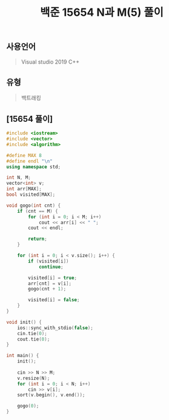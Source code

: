 ﻿---
title: "백준 15654 N과 M(5) 풀이"
categories: Algorithm
comments: true
---

## 사용언어
 > Visual studio 2019 C++ 

## 유형
 > 백트래킹

## [15654 풀이]

```c++
#include <iostream>
#include <vector>
#include <algorithm>

#define MAX 8
#define endl "\n"
using namespace std;

int N, M;
vector<int> v;
int arr[MAX];
bool visited[MAX];

void gogo(int cnt) {
	if (cnt == M) {
		for (int i = 0; i < M; i++) 
			cout << arr[i] << " ";
		cout << endl;

		return;
	}

	for (int i = 0; i < v.size(); i++) {
		if (visited[i])
			continue;

		visited[i] = true;
		arr[cnt] = v[i];
		gogo(cnt + 1);

		visited[i] = false;
	}
}

void init() {
	ios::sync_with_stdio(false);
	cin.tie(0);
	cout.tie(0);
}

int main() {
	init();
	
	cin >> N >> M;
	v.resize(N);
	for (int i = 0; i < N; i++)
		cin >> v[i];
	sort(v.begin(), v.end());

	gogo(0);
}
```
